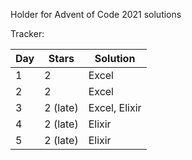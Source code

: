 Holder for Advent of Code 2021 solutions

Tracker:

| Day | Stars    | Solution      |
| --- | -------- | ------------- |
| 1   | 2        | Excel         |
| 2   | 2        | Excel         |
| 3   | 2 (late) | Excel, Elixir |
| 4   | 2 (late) | Elixir        |
| 5   | 2 (late) | Elixir        |

